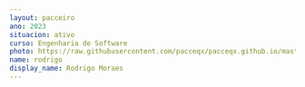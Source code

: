 ```yaml
---
layout: pacceiro
ano: 2023
situacion: ativo
curso: Engenharia de Software
photo: https://raw.githubusercontent.com/pacceqx/pacceqx.github.io/master/assets/pic/bolsistas/5.png
name: rodrigo
display_name: Rodrigo Moraes
---
```


